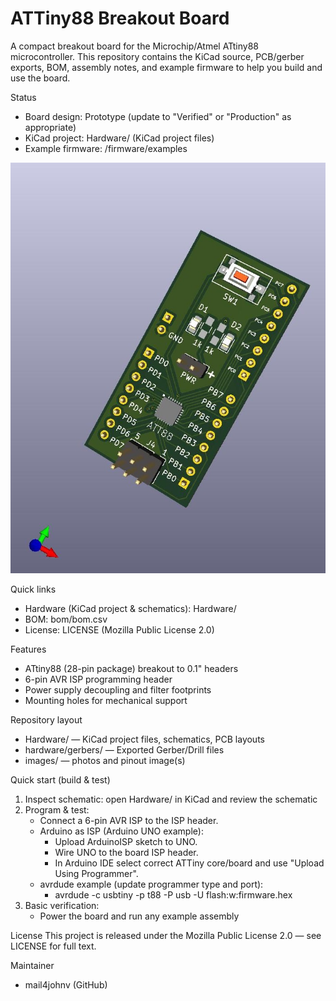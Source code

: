 # ATTiny88 Breakout Board

A compact breakout board for the Microchip/Atmel ATtiny88 microcontroller. This repository contains the KiCad source, PCB/gerber exports, BOM, assembly notes, and example firmware to help you build and use the board.

Status
- Board design: Prototype (update to "Verified" or "Production" as appropriate)
- KiCad project: Hardware/ (KiCad project files)
- Example firmware: /firmware/examples

![Breakout Board](Hardware/Breakout_for_attiny88.jpg)

Quick links
- Hardware (KiCad project & schematics): Hardware/
- BOM: bom/bom.csv
- License: LICENSE (Mozilla Public License 2.0)

Features
- ATtiny88 (28-pin package) breakout to 0.1" headers
- 6-pin AVR ISP programming header
- Power supply decoupling and filter footprints
- Mounting holes for mechanical support

Repository layout
- Hardware/ — KiCad project files, schematics, PCB layouts
- hardware/gerbers/ — Exported Gerber/Drill files
- images/ — photos and pinout image(s)

Quick start (build & test)
1. Inspect schematic: open Hardware/ in KiCad and review the schematic
2. Program & test:
   - Connect a 6-pin AVR ISP to the ISP header.
   - Arduino as ISP (Arduino UNO example):
     - Upload ArduinoISP sketch to UNO.
     - Wire UNO to the board ISP header.
     - In Arduino IDE select correct ATTiny core/board and use "Upload Using Programmer".
   - avrdude example (update programmer type and port):
     - avrdude -c usbtiny -p t88 -P usb -U flash:w:firmware.hex
3. Basic verification:
   - Power the board and run any example assembly

License
This project is released under the Mozilla Public License 2.0 — see LICENSE for full text.

Maintainer
- mail4johnv (GitHub)
